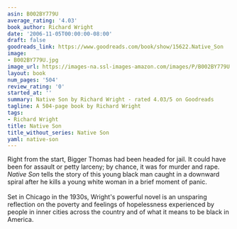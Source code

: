 ```yaml
---
asin: B002BY779U
average_rating: '4.03'
book_author: Richard Wright
date: '2006-11-05T00:00:00-08:00'
draft: false
goodreads_link: https://www.goodreads.com/book/show/15622.Native_Son
image:
- B002BY779U.jpg
image_url: https://images-na.ssl-images-amazon.com/images/P/B002BY779U.01._SCLZZZZZZZ.jpg
layout: book
num_pages: '504'
review_rating: '0'
started_at: ''
summary: Native Son by Richard Wright - rated 4.03/5 on Goodreads
tagline: A 504-page book by Richard Wright
tags:
- Richard Wright
title: Native Son
title_without_series: Native Son
yaml: native-son
---
```


Right from the start, Bigger Thomas had been headed for jail. It could have been for assault or petty larceny; by chance, it was for murder and rape. <i>Native Son</i> tells the story of this young black man caught in a downward spiral after he kills a young white woman in a brief moment of panic.<br /><br />Set in Chicago in the 1930s, Wright's powerful novel is an unsparing reflection on the poverty and feelings of hopelessness experienced by people in inner cities across the country and of what it means to be black in America.